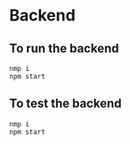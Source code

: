 # Backend

## To run the backend

```shell
nmp i
npm start
```


## To test the backend

```shell
nmp i
npm start
```


